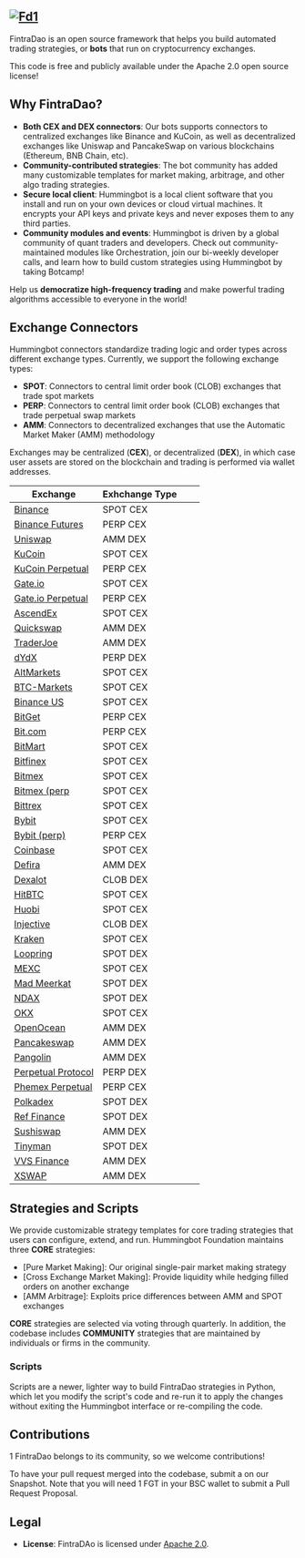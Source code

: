 <a href="https://imgbb.com/"><img src="https://i.ibb.co/74tGcfW/Fd1.png" alt="Fd1" border="0"></a>
----

FintraDao is an open source  framework that helps you build automated trading strategies, or **bots** that run on cryptocurrency exchanges.

This code is free and publicly available under the Apache 2.0 open source license!

## Why FintraDao?

* **Both CEX and DEX connectors**: Our bots supports connectors to centralized exchanges like Binance and KuCoin, as well as decentralized exchanges like Uniswap and PancakeSwap on various blockchains (Ethereum, BNB Chain, etc).
* **Community-contributed strategies**: The bot community has added many customizable templates for market making, arbitrage, and other algo trading strategies.
* **Secure local client**: Hummingbot is a local client software that you install and run on your own devices or cloud virtual machines. It encrypts your API keys and private keys and never exposes them to any third parties.
* **Community modules and events**: Hummingbot is driven by a global community of quant traders and developers. Check out community-maintained modules like Orchestration, join our bi-weekly developer calls, and learn how to build custom strategies using Hummingbot by taking Botcamp!

Help us **democratize high-frequency trading** and make powerful trading algorithms accessible to everyone in the world!







## Exchange Connectors

Hummingbot connectors standardize trading logic and order types across different exchange types. Currently, we support the following exchange types:

 * **SPOT**: Connectors to central limit order book (CLOB) exchanges that trade spot markets
 * **PERP**: Connectors to central limit order book (CLOB) exchanges that trade perpetual swap markets
 * **AMM**: Connectors to decentralized exchanges that use the Automatic Market Maker (AMM) methodology

Exchanges may be centralized (**CEX**), or decentralized (**DEX**), in which case user assets are stored on the blockchain and trading is performed via wallet addresses.

|Exchange| Exhchange Type |  | |
|------|----------|------|-------------|
 [Binance](https://docs.fintradao.io/home/) | SPOT CEX |
 [Binance Futures](https://docs.fintradao.io/home/) | PERP CEX | 
 [Uniswap](https://docs.fintradao.io/home/) | AMM DEX |
 [KuCoin](https://docs.fintradao.io/home/) | SPOT CEX | 
 [KuCoin Perpetual](https://docs.fintradao.io/home/) | PERP CEX | 
 [Gate.io](https://docs.fintradao.io/home/) | SPOT CEX | 
 [Gate.io Perpetual](https://docs.fintradao.io/home/) | PERP CEX | 
 [AscendEx](https://docs.fintradao.io/home/) | SPOT CEX | 
 [Quickswap](https://docs.fintradao.io/home/) | AMM DEX |
 [TraderJoe](https://docs.fintradao.io/home/) | AMM DEX |
 [dYdX](https://docs.fintradao.io/home/) | PERP DEX |
 [AltMarkets](https://docs.fintradao.io/home/) | SPOT CEX |
 [BTC-Markets](https://docs.fintradao.io/home/) | SPOT CEX |
 [Binance US](https://docs.fintradao.io/home/) | SPOT CEX |
 [BitGet](https://docs.fintradao.io/home/) | PERP CEX |
 [Bit.com](https://docs.fintradao.io/home/) | PERP CEX |
 [BitMart](https://docs.fintradao.io/home/) | SPOT CEX |
 [Bitfinex](https://docs.fintradao.io/home/) | SPOT CEX |
 [Bitmex](https://docs.fintradao.io/home/) | SPOT CEX |
 [Bitmex (perp](https://docs.fintradao.io/home/) | SPOT CEX |
 [Bittrex](https://docs.fintradao.io/home/) | SPOT CEX |
 [Bybit](https://docs.fintradao.io/home/) | SPOT CEX |
 [Bybit (perp)](https://docs.fintradao.io/home/) | PERP CEX |
 [Coinbase](https://docs.fintradao.io/home/) | SPOT CEX |
 [Defira](https://docs.fintradao.io/home/) | AMM DEX |
 [Dexalot](https://docs.fintradao.io/home/) | CLOB DEX |
 [HitBTC](https://docs.fintradao.io/home/) | SPOT CEX |
 [Huobi](https://docs.fintradao.io/home/) | SPOT CEX |
 [Injective](https://docs.fintradao.io/home/) | CLOB DEX |
 [Kraken](https://docs.fintradao.io/home/) | SPOT CEX |
 [Loopring](https://docs.fintradao.io/home/) | SPOT DEX |
 [MEXC](https://docs.fintradao.io/home/) | SPOT CEX |
 [Mad Meerkat](https://docs.fintradao.io/home/) | SPOT DEX |
 [NDAX](https://docs.fintradao.io/home/) | SPOT DEX |
 [OKX](https://docs.fintradao.io/home/) | SPOT CEX |
 [OpenOcean](https://docs.fintradao.io/home/) | AMM DEX |
 [Pancakeswap](https://docs.fintradao.io/home/) | AMM DEX |
 [Pangolin](https://docs.fintradao.io/home/) | AMM DEX |
 [Perpetual Protocol](https://docs.fintradao.io/home/) | PERP DEX |
 [Phemex Perpetual](https://docs.fintradao.io/home/) | PERP CEX |
 [Polkadex](https://docs.fintradao.io/home/) | SPOT DEX |
 [Ref Finance](https://docs.fintradao.io/home/) | SPOT DEX |
 [Sushiswap](https://docs.fintradao.io/home/) | AMM DEX |
 [Tinyman](https://docs.fintradao.io/home/) | SPOT DEX |
 [VVS Finance](https://docs.fintradao.io/home/) | AMM DEX |
 [XSWAP](https://docs.fintradao.io/home/) | AMM DEX |



## Strategies and Scripts

We provide customizable strategy templates for core trading strategies that users can configure, extend, and run. Hummingbot Foundation maintains three **CORE** strategies:

* [Pure Market Making]: Our original single-pair market making strategy
* [Cross Exchange Market Making]: Provide liquidity while hedging filled orders on another exchange
* [AMM Arbitrage]: Exploits price differences between AMM and SPOT exchanges

**CORE** strategies are selected via  voting through quarterly. In addition, the codebase includes **COMMUNITY** strategies that are maintained by individuals or firms in the community.
### Scripts

Scripts are a newer, lighter way to build FintraDao strategies in Python, which let you modify the script's code and re-run it to apply the changes without exiting the Hummingbot interface or re-compiling the code.



## Contributions
1
FintraDao belongs to its community, so we welcome contributions! 

To have your pull request merged into the codebase, submit a on our Snapshot. Note that you will need 1 FGT in your BSC wallet to submit a Pull Request Proposal. 

## Legal

* **License**: FintraDAo is licensed under [Apache 2.0](./LICENSE).

